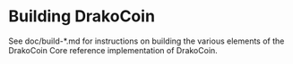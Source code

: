 Building DrakoCoin
================

See doc/build-*.md for instructions on building the various
elements of the DrakoCoin Core reference implementation of DrakoCoin.
